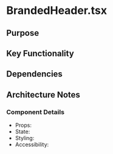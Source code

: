# BrandedHeader.tsx

## Purpose

## Key Functionality

## Dependencies

## Architecture Notes

### Component Details
- Props: 
- State: 
- Styling: 
- Accessibility: 
